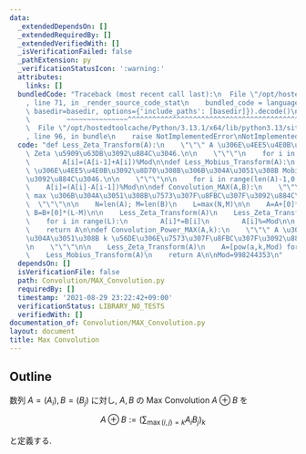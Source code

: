 ```yaml
---
data:
  _extendedDependsOn: []
  _extendedRequiredBy: []
  _extendedVerifiedWith: []
  _isVerificationFailed: false
  _pathExtension: py
  _verificationStatusIcon: ':warning:'
  attributes:
    links: []
  bundledCode: "Traceback (most recent call last):\n  File \"/opt/hostedtoolcache/Python/3.13.1/x64/lib/python3.13/site-packages/onlinejudge_verify/documentation/build.py\"\
    , line 71, in _render_source_code_stat\n    bundled_code = language.bundle(stat.path,\
    \ basedir=basedir, options={'include_paths': [basedir]}).decode()\n          \
    \         ~~~~~~~~~~~~~~~^^^^^^^^^^^^^^^^^^^^^^^^^^^^^^^^^^^^^^^^^^^^^^^^^^^^^^^^^^^^^^^^^^\n\
    \  File \"/opt/hostedtoolcache/Python/3.13.1/x64/lib/python3.13/site-packages/onlinejudge_verify/languages/python.py\"\
    , line 96, in bundle\n    raise NotImplementedError\nNotImplementedError\n"
  code: "def Less_Zeta_Transform(A):\n    \"\"\" A \u306E\u4EE5\u4E0B\u3092\u8D70\u308B\
    \ Zeta \u5909\u63DB\u3092\u884C\u3046.\n\n    \"\"\"\n    for i in range(1,len(A)):\n\
    \        A[i]=(A[i-1]+A[i])%Mod\n\ndef Less_Mobius_Transform(A):\n    \"\"\" A\
    \ \u306E\u4EE5\u4E0B\u3092\u8D70\u308B\u306B\u304A\u3051\u308B Mobius \u5909\u63DB\
    \u3092\u884C\u3046.\n\n    \"\"\"\n\n    for i in range(len(A)-1,0,-1):\n    \
    \    A[i]=(A[i]-A[i-1])%Mod\n\ndef Convolution_MAX(A,B):\n    \"\"\" A,B \u306E\
    \ max \u306B\u304A\u3051\u308B\u7573\u307F\u8FBC\u307F\u3092\u884C\u3046.\n  \
    \  \"\"\"\n\n    N=len(A); M=len(B)\n    L=max(N,M)\n\n    A=A+[0]*(L-N)\n   \
    \ B=B+[0]*(L-M)\n\n    Less_Zeta_Transform(A)\n    Less_Zeta_Transform(B)\n\n\
    \    for i in range(L):\n        A[i]*=B[i]\n        A[i]%=Mod\n\n    Less_Mobius_Transform(A)\n\
    \    return A\n\ndef Convolution_Power_MAX(A,k):\n    \"\"\" A \u306E max \u306B\
    \u304A\u3051\u308B k \u56DE\u306E\u7573\u307F\u8FBC\u307F\u3092\u884C\u3046.\n\
    \n    \"\"\"\n\n    Less_Zeta_Transform(A)\n    A=[pow(a,k,Mod) for a in A]\n\
    \    Less_Mobius_Transform(A)\n    return A\n\nMod=998244353\n"
  dependsOn: []
  isVerificationFile: false
  path: Convolution/MAX_Convolution.py
  requiredBy: []
  timestamp: '2021-08-29 23:22:42+09:00'
  verificationStatus: LIBRARY_NO_TESTS
  verifiedWith: []
documentation_of: Convolution/MAX_Convolution.py
layout: document
title: Max Convolution
---
```


## Outline

数列 $A=(A_i), B=(B_j)$ に対し, $A,B$ の Max Convolution $A \oplus B$ を

$$A \oplus B:=\left(\sum_{\max(i,j)=k} A_i B_j \right)_k$$

と定義する.
